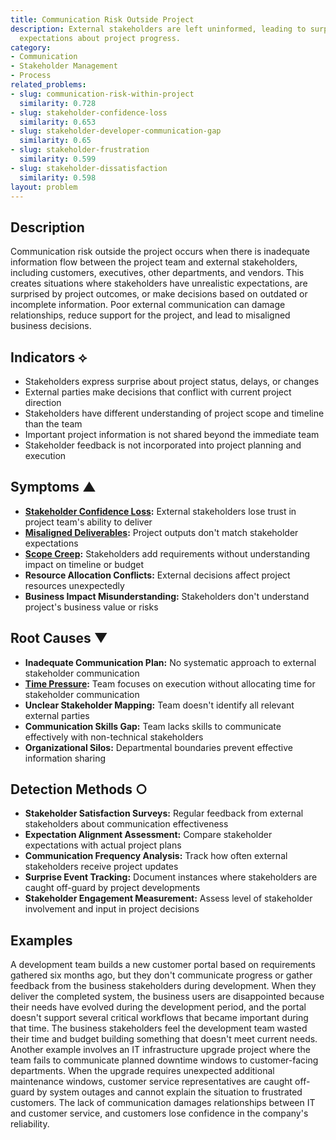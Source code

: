 ```yaml
---
title: Communication Risk Outside Project
description: External stakeholders are left uninformed, leading to surprises and misaligned
  expectations about project progress.
category:
- Communication
- Stakeholder Management
- Process
related_problems:
- slug: communication-risk-within-project
  similarity: 0.728
- slug: stakeholder-confidence-loss
  similarity: 0.653
- slug: stakeholder-developer-communication-gap
  similarity: 0.65
- slug: stakeholder-frustration
  similarity: 0.599
- slug: stakeholder-dissatisfaction
  similarity: 0.598
layout: problem
---
```


## Description

Communication risk outside the project occurs when there is inadequate information flow between the project team and external stakeholders, including customers, executives, other departments, and vendors. This creates situations where stakeholders have unrealistic expectations, are surprised by project outcomes, or make decisions based on outdated or incomplete information. Poor external communication can damage relationships, reduce support for the project, and lead to misaligned business decisions.

## Indicators ⟡

- Stakeholders express surprise about project status, delays, or changes
- External parties make decisions that conflict with current project direction
- Stakeholders have different understanding of project scope and timeline than the team
- Important project information is not shared beyond the immediate team
- Stakeholder feedback is not incorporated into project planning and execution

## Symptoms ▲

- **[Stakeholder Confidence Loss](stakeholder-confidence-loss.md):** External stakeholders lose trust in project team's ability to deliver
- **[Misaligned Deliverables](misaligned-deliverables.md):** Project outputs don't match stakeholder expectations
- **[Scope Creep](scope-creep.md):** Stakeholders add requirements without understanding impact on timeline or budget
- **Resource Allocation Conflicts:** External decisions affect project resources unexpectedly
- **Business Impact Misunderstanding:** Stakeholders don't understand project's business value or risks

## Root Causes ▼

- **Inadequate Communication Plan:** No systematic approach to external stakeholder communication
- **[Time Pressure](time-pressure.md):** Team focuses on execution without allocating time for stakeholder communication
- **Unclear Stakeholder Mapping:** Team doesn't identify all relevant external parties
- **Communication Skills Gap:** Team lacks skills to communicate effectively with non-technical stakeholders
- **Organizational Silos:** Departmental boundaries prevent effective information sharing

## Detection Methods ○

- **Stakeholder Satisfaction Surveys:** Regular feedback from external stakeholders about communication effectiveness
- **Expectation Alignment Assessment:** Compare stakeholder expectations with actual project plans
- **Communication Frequency Analysis:** Track how often external stakeholders receive project updates
- **Surprise Event Tracking:** Document instances where stakeholders are caught off-guard by project developments
- **Stakeholder Engagement Measurement:** Assess level of stakeholder involvement and input in project decisions

## Examples

A development team builds a new customer portal based on requirements gathered six months ago, but they don't communicate progress or gather feedback from the business stakeholders during development. When they deliver the completed system, the business users are disappointed because their needs have evolved during the development period, and the portal doesn't support several critical workflows that became important during that time. The business stakeholders feel the development team wasted their time and budget building something that doesn't meet current needs. Another example involves an IT infrastructure upgrade project where the team fails to communicate planned downtime windows to customer-facing departments. When the upgrade requires unexpected additional maintenance windows, customer service representatives are caught off-guard by system outages and cannot explain the situation to frustrated customers. The lack of communication damages relationships between IT and customer service, and customers lose confidence in the company's reliability.